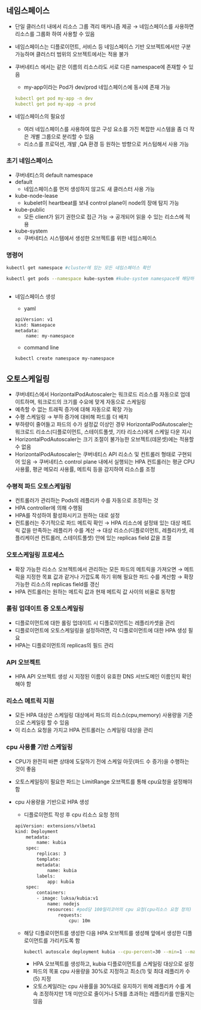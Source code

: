 ## 네임스페이스

- 단일 클러스터 내에서 리소스 그룹 격리 매커니즘 제공 → 네임스페이스를 사용하면 리소스를 그룹화 하여 사용할 수 있음
- 네임스페이스는 디플로이먼트, 서비스 등 네임스페이스 기반 오브젝트에서만 구분 가능하며 클러스터 범위의 오브젝트에서는 적용 불가
- 쿠버네티스 에서는 같은 이름의 리소스라도 서로 다른 namespace에 존재할 수 있음
    - my-app이라는 Pod가 dev/prod 네임스페이스에 동시에 존재 가능
    
    ```yaml
    kubectl get pod my-app -n dev
    kubectl get pod my-app -n prod
    ```
    
- 네임스페이스의 필요성
    - 여러 네임스페이스를 사용하여 많은 구성 요소를 가진 복잡한 시스템을 좀 더 작은 개별 그룹으로 분리할 수 있음
    - 리소스를 프로덕션, 개발 ,QA 환경 등 원하는 방향으로 커스텀해서 사용 가능

### 초기 네임스페이스

- 쿠버네티스의 default namespace
- default
    - 네임스페이스를 먼저 생성하지 않고도 새 클러스터 사용 가능
- kube-node-lease
    - kubelet이 heartbeat를 보내 control plane이 node의 장애 탐지 가능
- kube-public
    - 모든 client가 읽기 권한으로 접근 가능 → 공개되어 읽을 수 있는 리소스에 적용
- kube-system
    - 쿠버네티스 시스템에서 생성한 오브젝트를 위한 네임스페이스

### 명령어

```bash
kubectl get namespace #cluster에 있는 모든 네임스페이스 확인

kubectl get pods --namespace kube-system #kube-system namespace에 해당하는 pods 확인
  
```

- 네임스페이스 생성
    - yaml
    
    ```bash
    apiVersion: v1
    kind: Namsepace
    metadata:
    	name: my-namespace
    ```
    
    - command line
    
    ```bash
    kubectl create namespace my-namespace
    ```
    

## 오토스케일링

- 쿠버네티스에서 HorizontalPodAutoscaler는 워크로드 리소스를 자동으로 업데이트하며, 워크로드의 크기를 수요에 맞게 자동으로 스케일링
- 예측할 수 없는 트래픽 증가에 대해 자동으로 확장 가능
- 수평 스케일링 → 부하 증가에 대비해 파드를 더 배치
- 부하량이 줄어들고 파드의 수가 설정값 이상인 경우 HorizontalPodAutoscaler는 워크로드 리소스(디플로이먼트, 스테이트풀셋, 기타 리소스)에게 스케일 다운 지시
- HorizontalPodAutoscaler는 크기 조절이 불가능한 오브젝트(데몬셋)에는 적용할 수 없음
- HorizontalPodAutoscaler는 쿠버네티스 API 리소스 및 컨트롤러 형태로 구현되어 있음 → 쿠버네티스 control plane 내에서 실행되는 HPA 컨트롤러는 평균 CPU 사용률, 평균 메모리 사용률, 메트릭 등을 감지하여 리소스를 조정

### 수평적 파드 오토스케일링

- 컨트롤러가 관리하는 Pods의 레플리카 수를 자동으로 조정하는 것
- HPA controller에 의해 수행됨
- HPA를 작성하여 활성화시키고 원하는 대로 설정
- 컨트롤러는 주기적으로 파드 메트릭 확인 → HPA 리소스에 설정돼 있는 대상 메트릭 값을 만족하는 레플리카 수를 계산 → 대상 리소스(디플로이먼트, 레플리카셋, 레플리케이션 컨트롤러, 스테이트풀셋) 안에 있는 replicas field 값을 조절

### 오토스케일링 프로세스

- 확장 가능한 리소스 오브젝트에서 관리하는 모든 파드의 메트릭을 가져오면 → 메트릭을 지정한 목표 값과 같거나 가깝도록 하기 위해 필요한 파드 수를 계산함 → 확장 가능한 리소스의 replicas field를 갱신
- HPA 컨트롤러는 원하는 메트릭 값과 현재 메트릭 값 사이의 비율로 동작함

### 롤링 업데이트 중 오토스케일링

- 디플로이먼트에 대한 롤링 업데이트 시 디플로이먼트는 레플리카셋을 관리
- 디플로이먼트에 오토스케일링을 설정하려면, 각 디플로이먼트에 대한 HPA 생성 필요
- HPA는 디플로이먼트의 replicas의 필드 관리

### API 오브젝트

- HPA API 오브젝트 생성 시 지정된 이름이 유효한 DNS 서브도메인 이름인지 확인해야 함

### 리소스 메트릭 지원

- 모든 HPA 대상은 스케일링 대상에서 파드의 리소스(cpu,memory) 사용량을 기준으로 스케일링 할 수 있음
- 이 리소스 요청을 가지고 HPA 컨트롤러는 스케일링 대상을 관리

### cpu 사용률 기반 스케일링

- CPU가 완전히 바쁜 상태에 도달하기 전에 스케일 아웃(파드 수 증가)을 수행하는 것이 좋음
- 오토스케일링이 필요한 파드는 LimitRange 오브젝트를 통해 cpu요청을 설정해야 함
- cpu 사용량을 기반으로 HPA 생성
    - 디플로이먼트 작성 후 cpu 리소스 요청 정의
    
    ```bash
    apiVersion: extensions/vlbeta1
    kind: Deployment 
    	metadata:
    		name: kubia 
    	spec:
    		replicas: 3 
    		template:
    		metadata: 
    			name: kubia
    		labels:
    			app: kubia
    	spec: 
    		containers:
    		- image: luksa/kubia:v1 
    			name: nodejs 
    			resources: #pod당 100밀리코어의 cpu 요청(cpu리소스 요청 정의)
    				requests: 
    					cpu: 10m
    ```
    
    - 해당 디플로이먼트를 생성한 다음 HPA 오브젝트를 생성해 앞에서 생성한 디플로이먼트를 가리키도록 함
        
        ```bash
        kubectl autoscale deployment kubia --cpu-percent=30 --min=1 --max=5
        ```
        
        - HPA 오브젝트를 생성하고, kubia 디플로이먼트를 스케일링 대상으로 설정
        - 파드의 목표 cpu 사용량을 30%로 지정하고 최소(1) 및 최대 레플리카 수(5) 지정
        - 오토스케일러는 cpu 사용률을 30%대로 유지하기 위해 레플리카 수를 계속 조정하지만 1개 미만으로 줄이거나 5개를 초과하는 레플리카를 만들지는 않음
